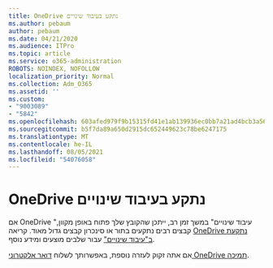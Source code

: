 ```yaml
---
title: OneDrive נתקע בעיבוד שינויים
ms.author: pebaum
author: pebaum
ms.date: 04/21/2020
ms.audience: ITPro
ms.topic: article
ms.service: o365-administration
ROBOTS: NOINDEX, NOFOLLOW
localization_priority: Normal
ms.collection: Adm_O365
ms.assetid: ''
ms.custom:
- "9003089"
- "5842"
ms.openlocfilehash: 603afed979f9b15315fd41e1ab139936ec0bb7a21ad4bcb3a56279a104bc0267
ms.sourcegitcommit: b5f7da89a650d2915dc652449623c78be6247175
ms.translationtype: MT
ms.contentlocale: he-IL
ms.lasthandoff: 08/05/2021
ms.locfileid: "54076058"
---
```

# <a name="onedrive-is-stuck-on-processing-changes"></a>OneDrive נתקע בעיבוד שינויים

אם OneDrive "עיבוד שינויים" במשך זמן רב, ייתכן שהקובץ שלך פתוח באופן מקוון, קבצים רבים נתקעים בתור או סינכרון קבצים גדול מאוד. קריאה [OneDrive נתקעת ב"עיבוד שינויים"](https://support.office.com/article/onedrive-is-stuck-on-processing-changes-b386b813-9b66-4e47-8c4c-2b45533edccd) עבור שלבים מוצעים ומידע נוסף.

אם אתה זקוק לעזרה נוספת, באפשרותך לשלוח [דואר אלקטרוני OneDrive תמיכה](https://go.microsoft.com/fwlink/p/?LinkId=528676).
